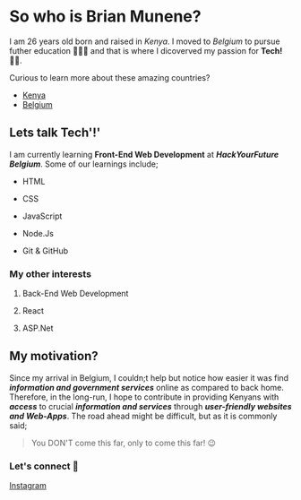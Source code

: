 # So who is Brian Munene?

I am 26 years old born and raised in _Kenya_. I moved to _Belgium_ to pursue
futher education 🧑🏽‍🎓 and that is where I dicoverved my passion for **Tech!** 👨‍💻.

Curious to learn more about these amazing countries?

- [Kenya](https://en.wikipedia.org/wiki/Kenya)
- [Belgium](https://en.wikipedia.org/wiki/Belgium)

## Lets talk Tech'!'

I am currently learning **Front-End Web Development** at **_HackYourFuture
Belgium_**. Some of our learnings include;

- HTML

- CSS

- JavaScript

- Node.Js

- Git & GitHub

### My other interests

1. Back-End Web Development

2. React

3. ASP.Net

## My motivation?

Since my arrival in Belgium, I couldn;t help but notice how easier it was find
**_information and government services_** online as compared to back home.
Therefore, in the long-run, I hope to contribute in providing Kenyans with
**_access_** to crucial **_information and services_** through **_user-friendly
websites and Web-Apps_**. The road ahead might be difficult, but as it is
commonly said;

> You DON'T come this far, only to come this far! 😉

### Let's connect 📲

[Instagram](https://www.instagram.com/brajah_munene/?hl=en)
